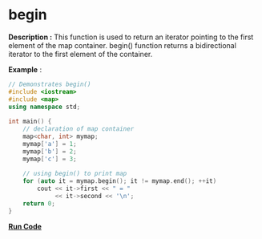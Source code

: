 # begin

**Description :** This function is used to return an iterator pointing to the first element of the map container. begin() function returns a bidirectional iterator to the first element of the container.

**Example** :

```cpp
// Demonstrates begin() 
#include <iostream> 
#include <map> 
using namespace std; 
  
int main() { 
    // declaration of map container 
    map<char, int> mymap; 
    mymap['a'] = 1; 
    mymap['b'] = 2; 
    mymap['c'] = 3; 
  
    // using begin() to print map 
    for (auto it = mymap.begin(); it != mymap.end(); ++it) 
        cout << it->first << " = "
             << it->second << '\n'; 
    return 0; 
} 
```
**[Run Code](https://rextester.com/AUMIKR77967)**
